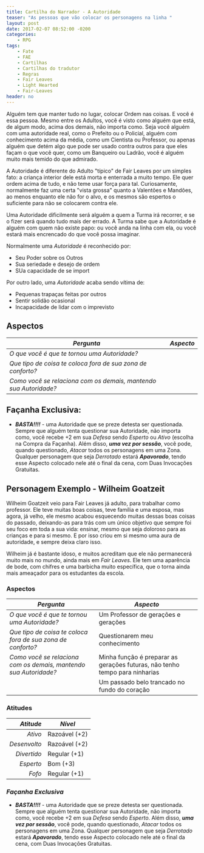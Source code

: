 ```yaml
---
title: Cartilha do Narrador - A Autoridade
teaser: "As pessoas que vão colocar os personagens na linha "
layout: post
date: 2017-02-07 08:52:00 -0200
categories: 
    - RPG
tags:
    - Fate
    - FAE
    - Cartilhas
    - Cartilhas do tradutor
    - Regras
    - Fair Leaves
    - Light Hearted
    - Fair-Leaves
header: no
---
```


Alguém tem que manter tudo no lugar, colocar Ordem nas coisas. E você é essa pessoa. Mesmo entre os Adultos, você é visto como alguém que está, de algum modo, acima dos demais, não importa como. Seja você alguém com uma autoridade real, como o Prefeito ou o Policial, alguém com conhecimento acima da média, como um Cientista ou Professor, ou apenas alguém que detém algo que pode ser usado contra outros para que eles façam o que você quer, como um Banqueiro ou Ladrão, você é alguém muito mais temido do que admirado.

A Autoridade é diferente do Adulto "típico" de Fair Leaves por um simples fato: a criança interior dele está morta e enterrada a muito tempo. Ele quer ordem acima de tudo, e não teme usar força para tal. Curiosamente, normalmente faz uma certa "vista grossa" quanto a Valentões e Mandões, ao menos enquanto ele não for o alvo, e os mesmos são espertos o suficiente para não se colocarem contra ele.

Uma Autoridade dificilmente será alguém a quem a Turma irá recorrer, e se o fizer será quando tudo mais der errado. A Turma sabe que a Autoridade é alguém com quem não existe papo: ou você anda na linha com ela, ou você estará mais encrencado do que você possa imaginar.

<!-- excerpt -->

Normalmente uma _Autoridade_ é reconhecido por:

+ Seu Poder sobre os Outros
+ Sua seriedade e desejo de ordem
+ SUa capacidade de se import

Por outro lado, uma _Autoridade_ acaba sendo vítima de:

+ Pequenas trapaças feitas por outros
+ Sentir solidão ocasional
+ Incapacidade de lidar com o imprevisto

## Aspectos

| ***Pergunta***                                                   | ***Aspecto*** |
|------------------------------------------------------------------|---------------|
| _O que você é que te tornou uma Autoridade?_                     |               |
| _Que tipo de coisa te coloca fora de sua zona de conforto?_      |               |
| _Como você se relaciona com os demais, mantendo sua Autoridade?_ |               | 

## Façanha Exclusiva:

+ ***BASTA!!!!*** - uma Autoridade que se preze detesta ser questionada. Sempre que alguém tenta questionar sua Autoridade, não importa como, você recebe +2 em sua _Defesa_ sendo _Esperto_ ou _Ativo_ (escolha na Compra da Façanha). Além disso, ___uma vez por sessão___, você pode, quando questionado, _Atacar_ todos os personagens em uma Zona. Qualquer personagem que seja _Derrotado_ estará ___Apavorado___, tendo esse Aspecto colocado nele até o final da cena, com Duas Invocações Gratuitas.

## Personagem Exemplo - Wilheim Goatzeit

Wilheim Goatzeit veio para Fair Leaves já adulto, para trabalhar como professor. Ele teve muitas boas coisas, teve família e uma esposa, mas agora, já velho, ele mesmo acabou esquecendo muitas dessas boas coisas do passado, deixando-as para trás com um único objetivo que sempre foi seu foco em toda a sua vida: ensinar, mesmo que seja doloroso para as crianças e para si mesmo. E por isso criou em si mesmo uma aura de autoridade, e sempre deixa claro isso.

Wilheim já é bastante idoso, e muitos acreditam que ele não permanecerá muito mais no mundo, ainda mais em _Fair Leaves_. Ele tem uma aparência de bode, com chifres e uma barbicha muito específica, que o torna ainda mais ameaçador para os estudantes da escola.

### __Aspectos__


| ***Pergunta***                                                   | ***Aspecto*** |
|------------------------------------------------------------------|---------------|
| _O que você é que te tornou uma Autoridade?_                     | Um Professor de gerações e gerações |
| _Que tipo de coisa te coloca fora de sua zona de conforto?_      | Questionarem meu conhecimento   |
| _Como você se relaciona com os demais, mantendo sua Autoridade?_ | Minha função é preparar as gerações futuras, não tenho tempo para ninharias | 
| | Um passado belo trancado no fundo do coração |

### __Atitudes__

| ***Atitude***  | ***Nível***   |
|---------------:|---------------|
| _Ativo_        | Razoável (+2) |
| _Desenvolto_   | Razoável (+2) |
| _Divertido_    | Regular (+1)  |
| _Esperto_      | Bom (+3)      |
| _Fofo_         | Regular (+1)  |

### ___Façanha Exclusiva___

+ ***BASTA!!!!*** - uma Autoridade que se preze detesta ser questionada. Sempre que alguém tenta questionar sua Autoridade, não importa como, você recebe +2 em sua _Defesa_ sendo _Esperto_. Além disso, ___uma vez por sessão___, você pode, quando questionado, _Atacar_ todos os personagens em uma Zona. Qualquer personagem que seja _Derrotado_ estará ___Apavorado___, tendo esse Aspecto colocado nele até o final da cena, com Duas Invocações Gratuitas.

